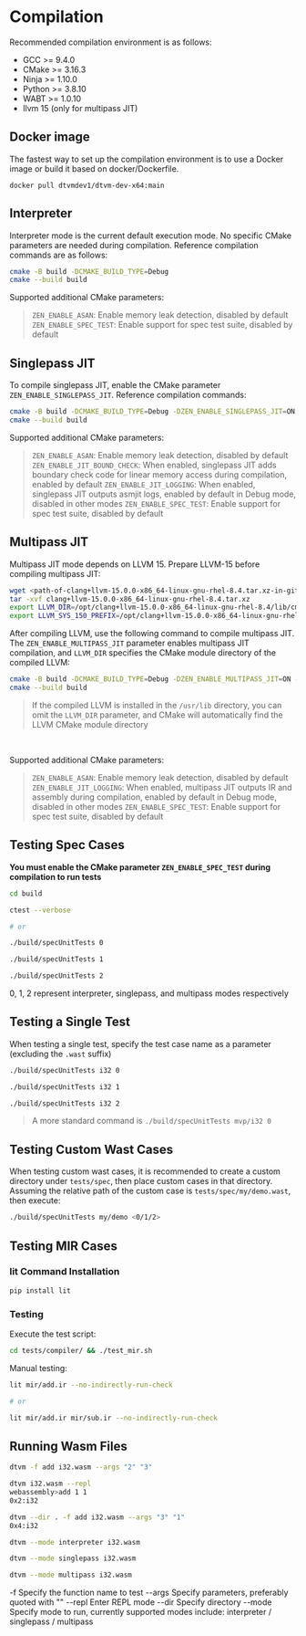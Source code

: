 # Compilation

Recommended compilation environment is as follows:

- GCC >= 9.4.0
- CMake >= 3.16.3
- Ninja >= 1.10.0
- Python >= 3.8.10
- WABT >= 1.0.10
- llvm 15 (only for multipass JIT)

## Docker image

The fastest way to set up the compilation environment is to use a Docker image or build it based on docker/Dockerfile.

```
docker pull dtvmdev1/dtvm-dev-x64:main
```

## Interpreter

Interpreter mode is the current default execution mode. No specific CMake parameters are needed during compilation. Reference compilation commands are as follows:

```sh
cmake -B build -DCMAKE_BUILD_TYPE=Debug
cmake --build build
```

Supported additional CMake parameters:

> `ZEN_ENABLE_ASAN`: Enable memory leak detection, disabled by default
> `ZEN_ENABLE_SPEC_TEST`: Enable support for spec test suite, disabled by default

## Singlepass JIT

To compile singlepass JIT, enable the CMake parameter `ZEN_ENABLE_SINGLEPASS_JIT`. Reference compilation commands:

```sh
cmake -B build -DCMAKE_BUILD_TYPE=Debug -DZEN_ENABLE_SINGLEPASS_JIT=ON
cmake --build build
```

Supported additional CMake parameters:

> `ZEN_ENABLE_ASAN`: Enable memory leak detection, disabled by default
> `ZEN_ENABLE_JIT_BOUND_CHECK`: When enabled, singlepass JIT adds boundary check code for linear memory access during compilation, enabled by default
> `ZEN_ENABLE_JIT_LOGGING`: When enabled, singlepass JIT outputs asmjit logs, enabled by default in Debug mode, disabled in other modes
> `ZEN_ENABLE_SPEC_TEST`: Enable support for spec test suite, disabled by default

## Multipass JIT

Multipass JIT mode depends on LLVM 15. Prepare LLVM-15 before compiling multipass JIT:

```sh
wget <path-of-clang+llvm-15.0.0-x86_64-linux-gnu-rhel-8.4.tar.xz-in-github>
tar -xvf clang+llvm-15.0.0-x86_64-linux-gnu-rhel-8.4.tar.xz
export LLVM_DIR=/opt/clang+llvm-15.0.0-x86_64-linux-gnu-rhel-8.4/lib/cmake/llvm
export LLVM_SYS_150_PREFIX=/opt/clang+llvm-15.0.0-x86_64-linux-gnu-rhel-8.4
```

After compiling LLVM, use the following command to compile multipass JIT. The `ZEN_ENABLE_MULTIPASS_JIT` parameter enables multipass JIT compilation, and `LLVM_DIR` specifies the CMake module directory of the compiled LLVM:

```sh
cmake -B build -DCMAKE_BUILD_TYPE=Debug -DZEN_ENABLE_MULTIPASS_JIT=ON -DLLVM_DIR=<llvm-project-upstream path>/build/lib/cmake/llvm
cmake --build build
```

> If the compiled LLVM is installed in the `/usr/lib` directory, you can omit the `LLVM_DIR` parameter, and CMake will automatically find the LLVM CMake module directory

<br/>

Supported additional CMake parameters:

> `ZEN_ENABLE_ASAN`: Enable memory leak detection, disabled by default
> `ZEN_ENABLE_JIT_LOGGING`: When enabled, multipass JIT outputs IR and assembly during compilation, enabled by default in Debug mode, disabled in other modes
> `ZEN_ENABLE_SPEC_TEST`: Enable support for spec test suite, disabled by default

## Testing Spec Cases

**You must enable the CMake parameter `ZEN_ENABLE_SPEC_TEST` during compilation to run tests**

```sh
cd build

ctest --verbose

# or

./build/specUnitTests 0

./build/specUnitTests 1

./build/specUnitTests 2
```

0, 1, 2 represent interpreter, singlepass, and multipass modes respectively

## Testing a Single Test

When testing a single test, specify the test case name as a parameter (excluding the `.wast` suffix)

```sh
./build/specUnitTests i32 0

./build/specUnitTests i32 1

./build/specUnitTests i32 2
```

> A more standard command is `./build/specUnitTests mvp/i32 0`

## Testing Custom Wast Cases

When testing custom wast cases, it is recommended to create a custom directory under `tests/spec`, then place custom cases in that directory. Assuming the relative path of the custom case is `tests/spec/my/demo.wast`, then execute:

```sh
./build/specUnitTests my/demo <0/1/2>
```

## Testing MIR Cases

### lit Command Installation

```sh
pip install lit
```

### Testing

Execute the test script:

```sh
cd tests/compiler/ && ./test_mir.sh
```

Manual testing:

```sh
lit mir/add.ir --no-indirectly-run-check

# or

lit mir/add.ir mir/sub.ir --no-indirectly-run-check
```

## Running Wasm Files

```sh
dtvm -f add i32.wasm --args "2" "3"

dtvm i32.wasm --repl
webassembly>add 1 1
0x2:i32

dtvm --dir . -f add i32.wasm --args "3" "1"
0x4:i32

dtvm --mode interpreter i32.wasm

dtvm --mode singlepass i32.wasm

dtvm --mode multipass i32.wasm
```

-f      Specify the function name to test
--args  Specify parameters, preferably quoted with ""
--repl  Enter REPL mode
--dir   Specify directory
--mode  Specify mode to run, currently supported modes include: interpreter / singlepass / multipass
